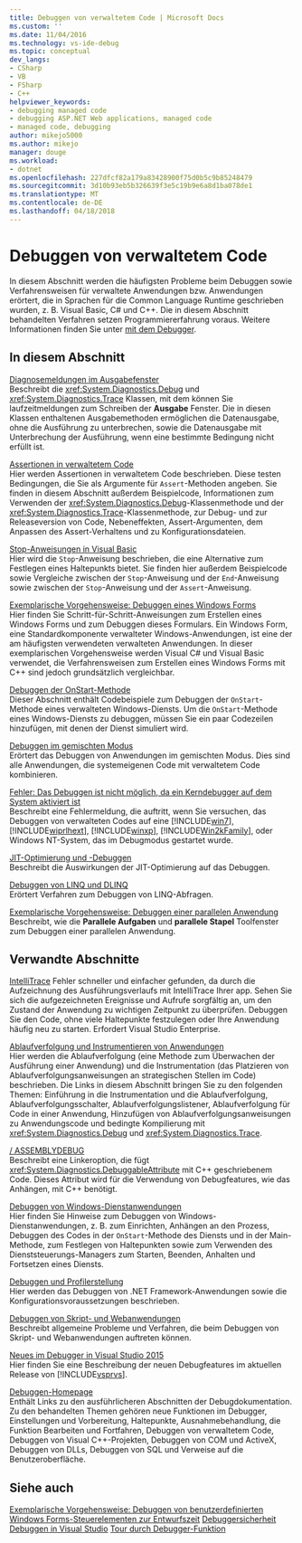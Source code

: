 ```yaml
---
title: Debuggen von verwaltetem Code | Microsoft Docs
ms.custom: ''
ms.date: 11/04/2016
ms.technology: vs-ide-debug
ms.topic: conceptual
dev_langs:
- CSharp
- VB
- FSharp
- C++
helpviewer_keywords:
- debugging managed code
- debugging ASP.NET Web applications, managed code
- managed code, debugging
author: mikejo5000
ms.author: mikejo
manager: douge
ms.workload:
- dotnet
ms.openlocfilehash: 227dfcf82a179a83428900f75d0b5c9b85248479
ms.sourcegitcommit: 3d10b93eb5b326639f3e5c19b9e6a8d1ba078de1
ms.translationtype: MT
ms.contentlocale: de-DE
ms.lasthandoff: 04/18/2018
---
```

# <a name="debugging-managed-code"></a>Debuggen von verwaltetem Code

In diesem Abschnitt werden die häufigsten Probleme beim Debuggen sowie Verfahrensweisen für verwaltete Anwendungen bzw. Anwendungen erörtert, die in Sprachen für die Common Language Runtime geschrieben wurden, z. B. Visual Basic, C# und C++. Die in diesem Abschnitt behandelten Verfahren setzen Programmiererfahrung voraus. Weitere Informationen finden Sie unter [mit dem Debugger](../debugger/debugger-basics.md).

## <a name="in-this-section"></a>In diesem Abschnitt

[Diagnosemeldungen im Ausgabefenster](../debugger/diagnostic-messages-in-the-output-window.md)  
Beschreibt die <xref:System.Diagnostics.Debug> und <xref:System.Diagnostics.Trace> Klassen, mit dem können Sie laufzeitmeldungen zum Schreiben der **Ausgabe** Fenster. Die in diesen Klassen enthaltenen Ausgabemethoden ermöglichen die Datenausgabe, ohne die Ausführung zu unterbrechen, sowie die Datenausgabe mit Unterbrechung der Ausführung, wenn eine bestimmte Bedingung nicht erfüllt ist.

[Assertionen in verwaltetem Code](../debugger/assertions-in-managed-code.md)  
Hier werden Assertionen in verwaltetem Code beschrieben. Diese testen Bedingungen, die Sie als Argumente für `Assert`-Methoden angeben. Sie finden in diesem Abschnitt außerdem Beispielcode, Informationen zum Verwenden der <xref:System.Diagnostics.Debug>-Klassenmethode und der <xref:System.Diagnostics.Trace>-Klassenmethode, zur Debug- und zur Releaseversion von Code, Nebeneffekten, Assert-Argumenten, dem Anpassen des Assert-Verhaltens und zu Konfigurationsdateien.

[Stop-Anweisungen in Visual Basic](../debugger/stop-statements-in-visual-basic.md)  
Hier wird die `Stop`-Anweisung beschrieben, die eine Alternative zum Festlegen eines Haltepunkts bietet. Sie finden hier außerdem Beispielcode sowie Vergleiche zwischen der `Stop`-Anweisung und der `End`-Anweisung sowie zwischen der `Stop`-Anweisung und der `Assert`-Anweisung.

[Exemplarische Vorgehensweise: Debuggen eines Windows Forms](../debugger/walkthrough-debugging-a-windows-form.md)  
Hier finden Sie Schritt-für-Schritt-Anweisungen zum Erstellen eines Windows Forms und zum Debuggen dieses Formulars. Ein Windows Form, eine Standardkomponente verwalteter Windows-Anwendungen, ist eine der am häufigsten verwendeten verwalteten Anwendungen. In dieser exemplarischen Vorgehensweise werden Visual C# und Visual Basic verwendet, die Verfahrensweisen zum Erstellen eines Windows Forms mit C++ sind jedoch grundsätzlich vergleichbar.

[Debuggen der OnStart-Methode](../debugger/how-to-debug-the-onstart-method.md)  
Dieser Abschnitt enthält Codebeispiele zum Debuggen der `OnStart`-Methode eines verwalteten Windows-Diensts. Um die `OnStart`-Methode eines Windows-Diensts zu debuggen, müssen Sie ein paar Codezeilen hinzufügen, mit denen der Dienst simuliert wird.

[Debuggen im gemischten Modus](../debugger/debugging-mixed-mode-applications.md)  
Erörtert das Debuggen von Anwendungen im gemischten Modus. Dies sind alle Anwendungen, die systemeigenen Code mit verwaltetem Code kombinieren.

[Fehler: Das Debuggen ist nicht möglich, da ein Kerndebugger auf dem System aktiviert ist](../debugger/error-debugging-isn-t-possible-because-a-kernel-debugger-is-enabled-on-the-system.md)  
Beschreibt eine Fehlermeldung, die auftritt, wenn Sie versuchen, das Debuggen von verwalteten Codes auf eine [!INCLUDE[win7](../debugger/includes/win7_md.md)], [!INCLUDE[wiprlhext](../debugger/includes/wiprlhext_md.md)], [!INCLUDE[winxp](../code-quality/includes/winxp_md.md)], [!INCLUDE[Win2kFamily](../code-quality/includes/win2kfamily_md.md)], oder Windows NT-System, das im Debugmodus gestartet wurde.

[JIT-Optimierung und -Debuggen](../debugger/jit-optimization-and-debugging.md)  
Beschreibt die Auswirkungen der JIT-Optimierung auf das Debuggen.

[Debuggen von LINQ und DLINQ](../debugger/debugging-linq.md)  
Erörtert Verfahren zum Debuggen von LINQ-Abfragen.

[Exemplarische Vorgehensweise: Debuggen einer parallelen Anwendung](../debugger/walkthrough-debugging-a-parallel-application.md)  
Beschreibt, wie die **Parallele Aufgaben** und **parallele Stapel** Toolfenster zum Debuggen einer parallelen Anwendung.

## <a name="related-sections"></a>Verwandte Abschnitte

[IntelliTrace](../debugger/intellitrace.md) Fehler schneller und einfacher gefunden, da durch die Aufzeichnung des Ausführungsverlaufs mit IntelliTrace Ihrer app. Sehen Sie sich die aufgezeichneten Ereignisse und Aufrufe sorgfältig an, um den Zustand der Anwendung zu wichtigen Zeitpunkt zu überprüfen. Debuggen Sie den Code, ohne viele Haltepunkte festzulegen oder Ihre Anwendung häufig neu zu starten. Erfordert Visual Studio Enterprise.

[Ablaufverfolgung und Instrumentieren von Anwendungen](/dotnet/framework/debug-trace-profile/tracing-and-instrumenting-applications)  
Hier werden die Ablaufverfolgung (eine Methode zum Überwachen der Ausführung einer Anwendung) und die Instrumentation (das Platzieren von Ablaufverfolgungsanweisungen an strategischen Stellen im Code) beschrieben. Die Links in diesem Abschnitt bringen Sie zu den folgenden Themen: Einführung in die Instrumentation und die Ablaufverfolgung, Ablaufverfolgungsschalter, Ablaufverfolgungslistener, Ablaufverfolgung für Code in einer Anwendung, Hinzufügen von Ablaufverfolgungsanweisungen zu Anwendungscode und bedingte Kompilierung mit <xref:System.Diagnostics.Debug> und <xref:System.Diagnostics.Trace>.

[/ ASSEMBLYDEBUG](/cpp/build/reference/assemblydebug-add-debuggableattribute)  
Beschreibt eine Linkeroption, die fügt <xref:System.Diagnostics.DebuggableAttribute> mit C++ geschriebenem Code. Dieses Attribut wird für die Verwendung von Debugfeatures, wie das Anhängen, mit C++ benötigt.

[Debuggen von Windows-Dienstanwendungen](/dotnet/framework/windows-services/how-to-debug-windows-service-applications)  
Hier finden Sie Hinweise zum Debuggen von Windows-Dienstanwendungen, z. B. zum Einrichten, Anhängen an den Prozess, Debuggen des Codes in der `OnStart`-Methode des Diensts und in der Main-Methode, zum Festlegen von Haltepunkten sowie zum Verwenden des Dienststeuerungs-Managers zum Starten, Beenden, Anhalten und Fortsetzen eines Diensts.

[Debuggen und Profilerstellung](/dotnet/framework/debug-trace-profile/index)  
Hier werden das Debuggen von .NET Framework-Anwendungen sowie die Konfigurationsvoraussetzungen beschrieben.

[Debuggen von Skript- und Webanwendungen](../debugger/debugging-web-applications-and-script.md)  
Beschreibt allgemeine Probleme und Verfahren, die beim Debuggen von Skript- und Webanwendungen auftreten können.

[Neues im Debugger in Visual Studio 2015](../debugger/what-s-new-for-the-debugger-in-visual-studio.md)  
Hier finden Sie eine Beschreibung der neuen Debugfeatures im aktuellen Release von [!INCLUDE[vsprvs](../code-quality/includes/vsprvs_md.md)].

[Debuggen-Homepage](../debugger/debugger-feature-tour.md)  
Enthält Links zu den ausführlicheren Abschnitten der Debugdokumentation. Zu den behandelten Themen gehören neue Funktionen im Debugger, Einstellungen und Vorbereitung, Haltepunkte, Ausnahmebehandlung, die Funktion Bearbeiten und Fortfahren, Debuggen von verwaltetem Code, Debuggen von Visual C++-Projekten, Debuggen von COM und ActiveX, Debuggen von DLLs, Debuggen von SQL und Verweise auf die Benutzeroberfläche.

## <a name="see-also"></a>Siehe auch

[Exemplarische Vorgehensweise: Debuggen von benutzerdefinierten Windows Forms-Steuerelementen zur Entwurfszeit](/dotnet/framework/winforms/controls/walkthrough-debugging-custom-windows-forms-controls-at-design-time)
[Debuggersicherheit](../debugger/debugger-security.md)
[Debuggen in Visual Studio](../debugger/index.md) 
 [ Tour durch Debugger-Funktion](../debugger/debugger-feature-tour.md)